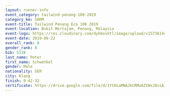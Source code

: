 ```yaml
--- 
layout: runner-info 
event_category: tailwind-penang-100-2019 
category_km: 50KM 
event-title: Tailwind Penang Eco 100 2019 
event-location: Bukit Mertajam, Penang, Malaysia 
event-logo: https://res.cloudinary.com/dykbosktl/image/upload/v1573614442/Logo/Logo_gqlzi3.jpg 
event-date: 2019-06-22 
overall_rank: 8
gender_rank: 8
bib: 5128
last_name: Peter
first_name: Schwenkel
gender: Male
nationality: GER
city: Klang
finish: 9-42-32
certificate: https-//drive.google.com/file/d/1YtHiaMNAJbCRMoAZtWxJ0viA1K8MhfWD/view?usp=sharing
--- 
```

